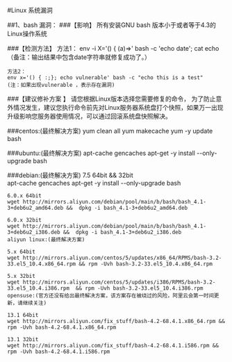 
#Linux 系统漏洞


##1、bash 漏洞：
###【影响】
所有安装GNU bash 版本小于或者等于4.3的Linux操作系统

###【检测方法】
	方法1：
	env -i  X='() { (a)=>\' bash -c 'echo date'; cat echo
	（备注：输出结果中包含date字符串就修复成功了。）
	
	方法2：
	env x='() { :;}; echo vulnerable' bash -c "echo this is a test"
	(注：如果出现vulnerable ，表示存在漏洞)	




###【建议修补方案 】
请您根据Linux版本选择您需要修复的命令， 为了防止意外情况发生，建议您执行命令前先对Linux服务器系统盘打个快照，如果万一出现升级影响您服务器使用情况，可以通过回滚系统盘快照解决。

###centos:(最终解决方案) 
	yum clean all 
	yum makecache 
	yum -y update bash  

###ubuntu:(最终解决方案) 
	apt-cache gencaches 
	apt-get -y install --only-upgrade bash  

###debian:(最终解决方案) 
	7.5  64bit && 32bit  
	apt-cache gencaches 
	apt-get -y install --only-upgrade bash  
	
	6.0.x 64bit  
	wget http://mirrors.aliyun.com/debian/pool/main/b/bash/bash_4.1-3+deb6u2_amd64.deb &&  dpkg -i bash_4.1-3+deb6u2_amd64.deb  
	
	6.0.x 32bit  
	wget http://mirrors.aliyun.com/debian/pool/main/b/bash/bash_4.1-3+deb6u2_i386.deb &&  dpkg -i bash_4.1-3+deb6u2_i386.deb 
	aliyun linux:(最终解决方案) 
	
	5.x 64bit  
	wget http://mirrors.aliyun.com/centos/5/updates/x86_64/RPMS/bash-3.2-33.el5_10.4.x86_64.rpm && rpm -Uvh bash-3.2-33.el5_10.4.x86_64.rpm  
	
	5.x 32bit  
	wget http://mirrors.aliyun.com/centos/5/updates/i386/RPMS/bash-3.2-33.el5_10.4.i386.rpm  && rpm -Uvh bash-3.2-33.el5_10.4.i386.rpm  
	opensuse:(官方还没有给出最终解决方案，该方案存在被绕过的风险，阿里云会第一时间更新，请继续关注) 
	
	13.1 64bit 
	wget http://mirrors.aliyun.com/fix_stuff/bash-4.2-68.4.1.x86_64.rpm && rpm -Uvh bash-4.2-68.4.1.x86_64.rpm 
	
	13.1 32bit 
	wget http://mirrors.aliyun.com/fix_stuff/bash-4.2-68.4.1.i586.rpm && rpm -Uvh bash-4.2-68.4.1.i586.rpm 
